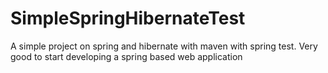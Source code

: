 SimpleSpringHibernateTest
===================
A simple project on spring and hibernate with maven with spring test. Very good to start developing a spring based web application
